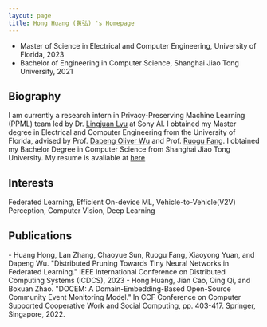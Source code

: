 ```yaml
---
layout: page
title: Hong Huang (黄弘) 's Homepage
---
```

- Master of Science in Electrical and Computer Engineering, University of Florida, 2023
- Bachelor of Engineering in Computer Science, Shanghai Jiao Tong University, 2021

<h2> Biography </h2>  

I am currently a research intern in Privacy-Preserving Machine Learning (PPML) team led by Dr. [Lingjuan Lyu](https://ai.sony/people/Lingjuan-Lyu/) at Sony AI. I obtained my Master degree in Electrical and Computer Engineering from the University of Florida, advised by Prof. [Dapeng Oliver Wu](http://www.wu.ece.ufl.edu/) and Prof. [Ruogu Fang](https://lab-smile.github.io/). I obtained my Bachelor Degree in Computer Science from Shanghai Jiao Tong University. My resume is avaliable at [here](/cv.pdf)

<h2> Interests </h2> 
Federated Learning, Efficient On-device ML, Vehicle-to-Vehicle(V2V) Perception, Computer Vision, Deep Learning

<h2> Publications </h2> 
- Huang Hong, Lan Zhang, Chaoyue Sun, Ruogu Fang, Xiaoyong Yuan, and Dapeng Wu. "Distributed Pruning Towards Tiny Neural Networks in Federated Learning." IEEE International Conference on Distributed Computing Systems (ICDCS), 2023
- Hong Huang, Jian Cao, Qing Qi, and Boxuan Zhao. "DOCEM: A Domain-Embedding-Based Open-Source Community Event Monitoring Model." In CCF Conference on Computer Supported Cooperative Work and Social Computing, pp. 403-417. Springer, Singapore, 2022.



